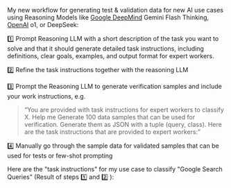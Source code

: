 My new workflow for generating test & validation data for new AI use cases using Reasoning Models like [Google DeepMind](https://www.linkedin.com/company/googledeepmind/) Gemini Flash Thinking, [OpenAI](https://www.linkedin.com/company/openai/) o1, or DeepSeek:  
  
1️⃣ Prompt Reasoning LLM with a short description of the task you want to solve and that it should generate detailed task instructions, including definitions, clear goals, examples, and output format for expert workers.  
  
2️⃣ Refine the task instructions together with the reasoning LLM  
  
3️⃣ Prompt the Reasoning LLM to generate verification samples and include your work instructions, e.g.  
> “You are provided with task instructions for expert workers to classify X. Help me Generate 100 data samples that can be used for verification. Generate them as JSON with a tuple (query, class). Here are the task instructions that are provided to expert workers:”  
  
4️⃣ Manually go through the sample data for validated samples that can be used for tests or few-shot prompting  
  
  
Here are the "task instructions" for my use case to classify "Google Search Queries" (Result of steps 1️⃣ and 2️⃣ ):